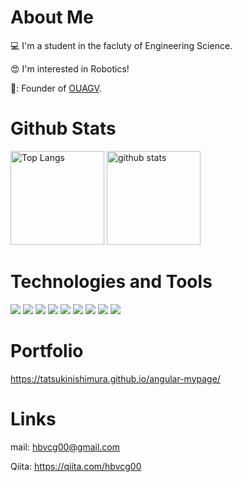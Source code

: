 # About Me

:computer: I'm a student in the facluty of Engineering Science.

:heart_eyes: I'm interested in Robotics!

🤖: Founder of [OUAGV](https://github.com/OUAGV).

# Github Stats

<p align="left"> 
  <img alt="Top Langs" height="150px" src="https://github-readme-stats.vercel.app/api/top-langs/?username=TatsukiNishimura&layout=compact&show_icons=true&theme=onedark" />
  <img alt="github stats" height="150px" src="https://github-readme-stats.vercel.app/api?username=TatsukiNishimura&theme=onedark&show_icons=ture" />
</p>

# Technologies and Tools
<div>
  <img src="https://img.shields.io/badge/-C-important.svg?logo=C&style=flat"/>  
  <img src="https://img.shields.io/badge/-C++-green.svg?logo=Cplusplus&style=flat"/>
  <img src="https://img.shields.io/badge/-Python-yellow.svg?logo=Python&style=flat"/>
  <img src="https://img.shields.io/badge/-Angular-red.svg?logo=Angular&style=flat"/>
  <img src="https://img.shields.io/badge/-TypeScript-white.svg?logo=TypeScript&style=flat"/>
  <img src="https://img.shields.io/badge/-HTML-orange.svg?logo=html5&style=flat"/>
  <img src="https://img.shields.io/badge/-Ubuntu-yellow.svg?logo=Ubuntu&style=flat"/>
  <img src="https://img.shields.io/badge/-ROS-blue.svg?logo=ROS&style=flat"/>
  <img src="https://img.shields.io/badge/-Mbed-0091BD.svg"/>

</div>

# Portfolio
https://tatsukinishimura.github.io/angular-mypage/

# Links
mail: hbvcg00@gmail.com

Qiita: https://qiita.com/hbvcg00
